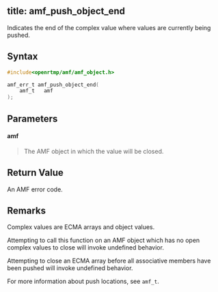 title: amf_push_object_end
--------------------------

Indicates the end of the complex value where values are currently being pushed.

## Syntax ##

```c
#include<openrtmp/amf/amf_object.h>

amf_err_t amf_push_object_end( 
	amf_t   amf 
);
```

## Parameters ##
#### amf ####
> The AMF object in which the value will be closed.

## Return Value ##
An AMF error code. 

## Remarks ##
Complex values are ECMA arrays and object values.

Attempting to call this function on an AMF object which has no open complex values to close will invoke undefined behavior.

Attempting to close an ECMA array before all associative members have been pushed will invoke undefined behavior.

For more information about push locations, see `amf_t`.

